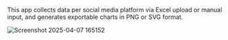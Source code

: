 This app collects data per social media platform via Excel upload or manual input, and generates exportable charts in PNG or SVG format.

![Screenshot 2025-04-07 165152](https://github.com/user-attachments/assets/78ff2a93-fc6d-48e9-b5ad-16f24c767725)

